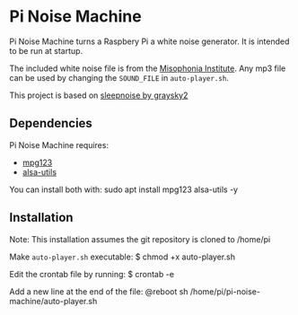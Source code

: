 # Pi Noise Machine

Pi Noise Machine turns a Raspbery Pi a white noise generator. It is intended to be run at startup. 

The included white noise file is from the [Misophonia Institute](https://misophoniainstitute.org/). Any mp3 file can be used by changing the `SOUND_FILE` in `auto-player.sh`.

This project is based on [sleepnoise by graysky2](https://github.com/graysky2/sleepnoise)

## Dependencies
Pi Noise Machine requires:
* [mpg123](https://mpg123.org/)
* [alsa-utils](https://github.com/alsa-project/alsa-utils)

You can install both with:
    sudo apt install mpg123 alsa-utils -y

## Installation

Note: This installation assumes the git repository is cloned to /home/pi

Make `auto-player.sh` executable:
    $ chmod +x auto-player.sh

Edit the crontab file by running:
    $ crontab -e

Add a new line at the end of the file:
    @reboot sh /home/pi/pi-noise-machine/auto-player.sh